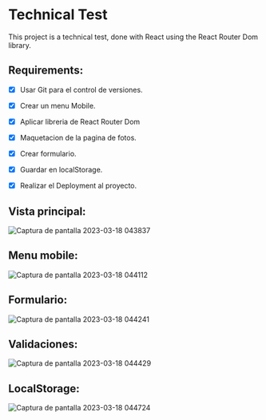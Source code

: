 # Technical Test
This project is a technical test, done with React using the React Router Dom library. 

## Requirements:
- [x]  Usar Git para el control de versiones.
- [x]  Crear un menu Mobile.
- [x]  Aplicar libreria de React Router Dom 
- [x]  Maquetacion de la pagina de fotos.
- [x]  Crear formulario.
- [x]  Guardar en localStorage.
- [x]  Realizar el Deployment al proyecto.  


## Vista principal: 
![Captura de pantalla 2023-03-18 043837](https://user-images.githubusercontent.com/94151778/226097776-71f3e3df-6005-4044-8803-d57c2a75411e.png)

## Menu mobile:
![Captura de pantalla 2023-03-18 044112](https://user-images.githubusercontent.com/94151778/226097853-e6d1f2d3-9f83-4c11-a7c9-c898cbdc4481.png)

## Formulario:
![Captura de pantalla 2023-03-18 044241](https://user-images.githubusercontent.com/94151778/226097925-83633940-dc2e-4d5a-9d29-df2c05f80af6.png)

## Validaciones:
![Captura de pantalla 2023-03-18 044429](https://user-images.githubusercontent.com/94151778/226098008-73f56974-6f49-4572-853f-ddf8f6bef28a.png)

## LocalStorage:
![Captura de pantalla 2023-03-18 044724](https://user-images.githubusercontent.com/94151778/226098125-5dac9e59-7e0e-4537-be91-b5fb8ab82f64.png)
